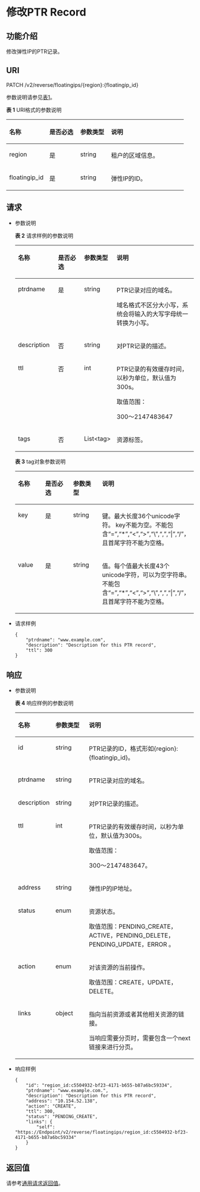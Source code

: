 # 修改PTR Record<a name="ZH-CN_TOPIC_0077688450"></a>

## 功能介绍<a name="section2763065016101"></a>

修改弹性IP的PTR记录。

## URI<a name="section53701671161015"></a>

PATCH /v2/reverse/floatingips/\{region\}:\{floatingip\_id\}

参数说明请参见[表1](#table6099729418149)。

**表 1**  URI格式的参数说明

<a name="table6099729418149"></a>
<table><thead align="left"><tr id="zh-cn_topic_0042318613_row3442661918149"><th class="cellrowborder" valign="top" width="22.64%" id="mcps1.2.5.1.1"><p id="zh-cn_topic_0042318613_p3709279118149"><a name="zh-cn_topic_0042318613_p3709279118149"></a><a name="zh-cn_topic_0042318613_p3709279118149"></a>名称</p>
</th>
<th class="cellrowborder" valign="top" width="17.37%" id="mcps1.2.5.1.2"><p id="zh-cn_topic_0042318613_p5172606218149"><a name="zh-cn_topic_0042318613_p5172606218149"></a><a name="zh-cn_topic_0042318613_p5172606218149"></a>是否必选</p>
</th>
<th class="cellrowborder" valign="top" width="17.349999999999998%" id="mcps1.2.5.1.3"><p id="zh-cn_topic_0042318613_p2906151418149"><a name="zh-cn_topic_0042318613_p2906151418149"></a><a name="zh-cn_topic_0042318613_p2906151418149"></a>参数类型</p>
</th>
<th class="cellrowborder" valign="top" width="42.64%" id="mcps1.2.5.1.4"><p id="zh-cn_topic_0042318613_p517246718149"><a name="zh-cn_topic_0042318613_p517246718149"></a><a name="zh-cn_topic_0042318613_p517246718149"></a>说明</p>
</th>
</tr>
</thead>
<tbody><tr id="zh-cn_topic_0042318613_row1631668818149"><td class="cellrowborder" valign="top" width="22.64%" headers="mcps1.2.5.1.1 "><p id="zh-cn_topic_0042318613_p4658337018149"><a name="zh-cn_topic_0042318613_p4658337018149"></a><a name="zh-cn_topic_0042318613_p4658337018149"></a>region</p>
</td>
<td class="cellrowborder" valign="top" width="17.37%" headers="mcps1.2.5.1.2 "><p id="zh-cn_topic_0042318613_p1515661618149"><a name="zh-cn_topic_0042318613_p1515661618149"></a><a name="zh-cn_topic_0042318613_p1515661618149"></a>是</p>
</td>
<td class="cellrowborder" valign="top" width="17.349999999999998%" headers="mcps1.2.5.1.3 "><p id="zh-cn_topic_0042318613_p1972638718149"><a name="zh-cn_topic_0042318613_p1972638718149"></a><a name="zh-cn_topic_0042318613_p1972638718149"></a>string</p>
</td>
<td class="cellrowborder" valign="top" width="42.64%" headers="mcps1.2.5.1.4 "><p id="zh-cn_topic_0042318613_p5433349018149"><a name="zh-cn_topic_0042318613_p5433349018149"></a><a name="zh-cn_topic_0042318613_p5433349018149"></a>租户的区域信息。</p>
</td>
</tr>
<tr id="zh-cn_topic_0042318613_row1923936518149"><td class="cellrowborder" valign="top" width="22.64%" headers="mcps1.2.5.1.1 "><p id="zh-cn_topic_0042318613_p1488470218149"><a name="zh-cn_topic_0042318613_p1488470218149"></a><a name="zh-cn_topic_0042318613_p1488470218149"></a>floatingip_id</p>
</td>
<td class="cellrowborder" valign="top" width="17.37%" headers="mcps1.2.5.1.2 "><p id="zh-cn_topic_0042318613_p6481017518149"><a name="zh-cn_topic_0042318613_p6481017518149"></a><a name="zh-cn_topic_0042318613_p6481017518149"></a>是</p>
</td>
<td class="cellrowborder" valign="top" width="17.349999999999998%" headers="mcps1.2.5.1.3 "><p id="zh-cn_topic_0042318613_p1513281718149"><a name="zh-cn_topic_0042318613_p1513281718149"></a><a name="zh-cn_topic_0042318613_p1513281718149"></a>string</p>
</td>
<td class="cellrowborder" valign="top" width="42.64%" headers="mcps1.2.5.1.4 "><p id="zh-cn_topic_0042318613_p1779865118149"><a name="zh-cn_topic_0042318613_p1779865118149"></a><a name="zh-cn_topic_0042318613_p1779865118149"></a>弹性IP的ID。</p>
</td>
</tr>
</tbody>
</table>

## 请求<a name="section44958995161021"></a>

-   参数说明

    **表 2**  请求样例的参数说明

    <a name="table239794161830"></a>
    <table><thead align="left"><tr id="zh-cn_topic_0042318613_row654560711830"><th class="cellrowborder" valign="top" width="22.447755224477554%" id="mcps1.2.5.1.1"><p id="zh-cn_topic_0042318613_p3415211830"><a name="zh-cn_topic_0042318613_p3415211830"></a><a name="zh-cn_topic_0042318613_p3415211830"></a>名称</p>
    </th>
    <th class="cellrowborder" valign="top" width="15.038496150384962%" id="mcps1.2.5.1.2"><p id="zh-cn_topic_0042318613_p276632601830"><a name="zh-cn_topic_0042318613_p276632601830"></a><a name="zh-cn_topic_0042318613_p276632601830"></a>是否必选</p>
    </th>
    <th class="cellrowborder" valign="top" width="16.5983401659834%" id="mcps1.2.5.1.3"><p id="zh-cn_topic_0042318613_p261316001830"><a name="zh-cn_topic_0042318613_p261316001830"></a><a name="zh-cn_topic_0042318613_p261316001830"></a>参数类型</p>
    </th>
    <th class="cellrowborder" valign="top" width="45.91540845915409%" id="mcps1.2.5.1.4"><p id="zh-cn_topic_0042318613_p362848191830"><a name="zh-cn_topic_0042318613_p362848191830"></a><a name="zh-cn_topic_0042318613_p362848191830"></a>说明</p>
    </th>
    </tr>
    </thead>
    <tbody><tr id="zh-cn_topic_0042318613_row533892641830"><td class="cellrowborder" valign="top" width="22.447755224477554%" headers="mcps1.2.5.1.1 "><p id="zh-cn_topic_0042318613_p295631171830"><a name="zh-cn_topic_0042318613_p295631171830"></a><a name="zh-cn_topic_0042318613_p295631171830"></a>ptrdname</p>
    </td>
    <td class="cellrowborder" valign="top" width="15.038496150384962%" headers="mcps1.2.5.1.2 "><p id="zh-cn_topic_0042318613_p458022581830"><a name="zh-cn_topic_0042318613_p458022581830"></a><a name="zh-cn_topic_0042318613_p458022581830"></a>是</p>
    </td>
    <td class="cellrowborder" valign="top" width="16.5983401659834%" headers="mcps1.2.5.1.3 "><p id="zh-cn_topic_0042318613_p189954321830"><a name="zh-cn_topic_0042318613_p189954321830"></a><a name="zh-cn_topic_0042318613_p189954321830"></a>string</p>
    </td>
    <td class="cellrowborder" valign="top" width="45.91540845915409%" headers="mcps1.2.5.1.4 "><p id="zh-cn_topic_0042318613_p622350301830"><a name="zh-cn_topic_0042318613_p622350301830"></a><a name="zh-cn_topic_0042318613_p622350301830"></a>PTR记录对应的域名。</p>
    <p id="zh-cn_topic_0042318613_p27471407151355"><a name="zh-cn_topic_0042318613_p27471407151355"></a><a name="zh-cn_topic_0042318613_p27471407151355"></a>域名格式不区分大小写，系统会将输入的大写字母统一转换为小写。</p>
    </td>
    </tr>
    <tr id="zh-cn_topic_0042318613_row232443661830"><td class="cellrowborder" valign="top" width="22.447755224477554%" headers="mcps1.2.5.1.1 "><p id="zh-cn_topic_0042318613_p37455251830"><a name="zh-cn_topic_0042318613_p37455251830"></a><a name="zh-cn_topic_0042318613_p37455251830"></a>description</p>
    </td>
    <td class="cellrowborder" valign="top" width="15.038496150384962%" headers="mcps1.2.5.1.2 "><p id="zh-cn_topic_0042318613_p349520711830"><a name="zh-cn_topic_0042318613_p349520711830"></a><a name="zh-cn_topic_0042318613_p349520711830"></a>否</p>
    </td>
    <td class="cellrowborder" valign="top" width="16.5983401659834%" headers="mcps1.2.5.1.3 "><p id="zh-cn_topic_0042318613_p125455181830"><a name="zh-cn_topic_0042318613_p125455181830"></a><a name="zh-cn_topic_0042318613_p125455181830"></a>string</p>
    </td>
    <td class="cellrowborder" valign="top" width="45.91540845915409%" headers="mcps1.2.5.1.4 "><p id="zh-cn_topic_0042318613_p95540661830"><a name="zh-cn_topic_0042318613_p95540661830"></a><a name="zh-cn_topic_0042318613_p95540661830"></a>对PTR记录的描述。</p>
    </td>
    </tr>
    <tr id="zh-cn_topic_0042318613_row356818821830"><td class="cellrowborder" valign="top" width="22.447755224477554%" headers="mcps1.2.5.1.1 "><p id="zh-cn_topic_0042318613_p45513431830"><a name="zh-cn_topic_0042318613_p45513431830"></a><a name="zh-cn_topic_0042318613_p45513431830"></a>ttl</p>
    </td>
    <td class="cellrowborder" valign="top" width="15.038496150384962%" headers="mcps1.2.5.1.2 "><p id="zh-cn_topic_0042318613_p331144881830"><a name="zh-cn_topic_0042318613_p331144881830"></a><a name="zh-cn_topic_0042318613_p331144881830"></a>否</p>
    </td>
    <td class="cellrowborder" valign="top" width="16.5983401659834%" headers="mcps1.2.5.1.3 "><p id="zh-cn_topic_0042318613_p650278701830"><a name="zh-cn_topic_0042318613_p650278701830"></a><a name="zh-cn_topic_0042318613_p650278701830"></a>int</p>
    </td>
    <td class="cellrowborder" valign="top" width="45.91540845915409%" headers="mcps1.2.5.1.4 "><p id="zh-cn_topic_0042318613_p327660881830"><a name="zh-cn_topic_0042318613_p327660881830"></a><a name="zh-cn_topic_0042318613_p327660881830"></a>PTR记录的有效缓存时间，以秒为单位，默认值为300s。</p>
    <p id="zh-cn_topic_0042318613_p368074541830"><a name="zh-cn_topic_0042318613_p368074541830"></a><a name="zh-cn_topic_0042318613_p368074541830"></a>取值范围：</p>
    <p id="zh-cn_topic_0042318613_p628316381830"><a name="zh-cn_topic_0042318613_p628316381830"></a><a name="zh-cn_topic_0042318613_p628316381830"></a>300～2147483647</p>
    </td>
    </tr>
    <tr id="zh-cn_topic_0042318613_row13969437195229"><td class="cellrowborder" valign="top" width="22.447755224477554%" headers="mcps1.2.5.1.1 "><p id="zh-cn_topic_0042318613_p42211177195229"><a name="zh-cn_topic_0042318613_p42211177195229"></a><a name="zh-cn_topic_0042318613_p42211177195229"></a>tags</p>
    </td>
    <td class="cellrowborder" valign="top" width="15.038496150384962%" headers="mcps1.2.5.1.2 "><p id="zh-cn_topic_0042318613_p63662158195229"><a name="zh-cn_topic_0042318613_p63662158195229"></a><a name="zh-cn_topic_0042318613_p63662158195229"></a>否</p>
    </td>
    <td class="cellrowborder" valign="top" width="16.5983401659834%" headers="mcps1.2.5.1.3 "><p id="zh-cn_topic_0042318613_p56361188195229"><a name="zh-cn_topic_0042318613_p56361188195229"></a><a name="zh-cn_topic_0042318613_p56361188195229"></a>List&lt;tag&gt;</p>
    </td>
    <td class="cellrowborder" valign="top" width="45.91540845915409%" headers="mcps1.2.5.1.4 "><p id="zh-cn_topic_0042318613_p1853522195229"><a name="zh-cn_topic_0042318613_p1853522195229"></a><a name="zh-cn_topic_0042318613_p1853522195229"></a>资源标签。</p>
    </td>
    </tr>
    </tbody>
    </table>

    **表 3**  tag对象参数说明

    <a name="table9752964195025"></a>
    <table><thead align="left"><tr id="zh-cn_topic_0042318613_zh-cn_topic_0057310891_row15361836112436"><th class="cellrowborder" valign="top" width="15.21%" id="mcps1.2.5.1.1"><p id="zh-cn_topic_0042318613_zh-cn_topic_0057310891_p58707511112436"><a name="zh-cn_topic_0042318613_zh-cn_topic_0057310891_p58707511112436"></a><a name="zh-cn_topic_0042318613_zh-cn_topic_0057310891_p58707511112436"></a>名称</p>
    </th>
    <th class="cellrowborder" valign="top" width="15.58%" id="mcps1.2.5.1.2"><p id="zh-cn_topic_0042318613_zh-cn_topic_0057310891_p57687928112436"><a name="zh-cn_topic_0042318613_zh-cn_topic_0057310891_p57687928112436"></a><a name="zh-cn_topic_0042318613_zh-cn_topic_0057310891_p57687928112436"></a>是否必选</p>
    </th>
    <th class="cellrowborder" valign="top" width="16.27%" id="mcps1.2.5.1.3"><p id="zh-cn_topic_0042318613_zh-cn_topic_0057310891_p42210623112436"><a name="zh-cn_topic_0042318613_zh-cn_topic_0057310891_p42210623112436"></a><a name="zh-cn_topic_0042318613_zh-cn_topic_0057310891_p42210623112436"></a>参数类型</p>
    </th>
    <th class="cellrowborder" valign="top" width="52.94%" id="mcps1.2.5.1.4"><p id="zh-cn_topic_0042318613_zh-cn_topic_0057310891_p63617265112436"><a name="zh-cn_topic_0042318613_zh-cn_topic_0057310891_p63617265112436"></a><a name="zh-cn_topic_0042318613_zh-cn_topic_0057310891_p63617265112436"></a>说明</p>
    </th>
    </tr>
    </thead>
    <tbody><tr id="zh-cn_topic_0042318613_zh-cn_topic_0057310891_row35684479112436"><td class="cellrowborder" valign="top" width="15.21%" headers="mcps1.2.5.1.1 "><p id="zh-cn_topic_0042318613_zh-cn_topic_0057310891_p13313439112530"><a name="zh-cn_topic_0042318613_zh-cn_topic_0057310891_p13313439112530"></a><a name="zh-cn_topic_0042318613_zh-cn_topic_0057310891_p13313439112530"></a>key</p>
    </td>
    <td class="cellrowborder" valign="top" width="15.58%" headers="mcps1.2.5.1.2 "><p id="zh-cn_topic_0042318613_zh-cn_topic_0057310891_p50150432112436"><a name="zh-cn_topic_0042318613_zh-cn_topic_0057310891_p50150432112436"></a><a name="zh-cn_topic_0042318613_zh-cn_topic_0057310891_p50150432112436"></a>是</p>
    </td>
    <td class="cellrowborder" valign="top" width="16.27%" headers="mcps1.2.5.1.3 "><p id="zh-cn_topic_0042318613_zh-cn_topic_0057310891_p35653193112436"><a name="zh-cn_topic_0042318613_zh-cn_topic_0057310891_p35653193112436"></a><a name="zh-cn_topic_0042318613_zh-cn_topic_0057310891_p35653193112436"></a>string</p>
    </td>
    <td class="cellrowborder" valign="top" width="52.94%" headers="mcps1.2.5.1.4 "><p id="zh-cn_topic_0042318613_zh-cn_topic_0057310891_p48921437201850"><a name="zh-cn_topic_0042318613_zh-cn_topic_0057310891_p48921437201850"></a><a name="zh-cn_topic_0042318613_zh-cn_topic_0057310891_p48921437201850"></a>键。最大长度36个unicode字符。 key不能为空。不能包含“=”,“*”,“&lt;”,“&gt;”,“\”,“,”,“|”,“/”，且首尾字符不能为空格。</p>
    </td>
    </tr>
    <tr id="zh-cn_topic_0042318613_zh-cn_topic_0057310891_row20048002112436"><td class="cellrowborder" valign="top" width="15.21%" headers="mcps1.2.5.1.1 "><p id="zh-cn_topic_0042318613_zh-cn_topic_0057310891_p66095544112533"><a name="zh-cn_topic_0042318613_zh-cn_topic_0057310891_p66095544112533"></a><a name="zh-cn_topic_0042318613_zh-cn_topic_0057310891_p66095544112533"></a>value</p>
    </td>
    <td class="cellrowborder" valign="top" width="15.58%" headers="mcps1.2.5.1.2 "><p id="zh-cn_topic_0042318613_zh-cn_topic_0057310891_p1570770112436"><a name="zh-cn_topic_0042318613_zh-cn_topic_0057310891_p1570770112436"></a><a name="zh-cn_topic_0042318613_zh-cn_topic_0057310891_p1570770112436"></a>是</p>
    </td>
    <td class="cellrowborder" valign="top" width="16.27%" headers="mcps1.2.5.1.3 "><p id="zh-cn_topic_0042318613_zh-cn_topic_0057310891_p60123528112436"><a name="zh-cn_topic_0042318613_zh-cn_topic_0057310891_p60123528112436"></a><a name="zh-cn_topic_0042318613_zh-cn_topic_0057310891_p60123528112436"></a>string</p>
    </td>
    <td class="cellrowborder" valign="top" width="52.94%" headers="mcps1.2.5.1.4 "><p id="zh-cn_topic_0042318613_zh-cn_topic_0057310891_p61714725112922"><a name="zh-cn_topic_0042318613_zh-cn_topic_0057310891_p61714725112922"></a><a name="zh-cn_topic_0042318613_zh-cn_topic_0057310891_p61714725112922"></a>值。每个值最大长度43个unicode字符，可以为空字符串。 不能包含“=”,“*”,“&lt;”,“&gt;”,“\”,“,”,“|”,“/”，且首尾字符不能为空格。</p>
    </td>
    </tr>
    </tbody>
    </table>

-   请求样例

    ```
    {
        "ptrdname": "www.example.com",
        "description": "Description for this PTR record",
        "ttl": 300
    }
    ```


## 响应<a name="section40090803161031"></a>

-   参数说明

    **表 4**  响应样例的参数说明

    <a name="table6558745818456"></a>
    <table><thead align="left"><tr id="zh-cn_topic_0042318613_row5725206118456"><th class="cellrowborder" valign="top" width="18.18%" id="mcps1.2.4.1.1"><p id="zh-cn_topic_0042318613_p690539418456"><a name="zh-cn_topic_0042318613_p690539418456"></a><a name="zh-cn_topic_0042318613_p690539418456"></a>名称</p>
    </th>
    <th class="cellrowborder" valign="top" width="19.189999999999998%" id="mcps1.2.4.1.2"><p id="zh-cn_topic_0042318613_p2246606418456"><a name="zh-cn_topic_0042318613_p2246606418456"></a><a name="zh-cn_topic_0042318613_p2246606418456"></a>参数类型</p>
    </th>
    <th class="cellrowborder" valign="top" width="62.629999999999995%" id="mcps1.2.4.1.3"><p id="zh-cn_topic_0042318613_p781187018456"><a name="zh-cn_topic_0042318613_p781187018456"></a><a name="zh-cn_topic_0042318613_p781187018456"></a>说明</p>
    </th>
    </tr>
    </thead>
    <tbody><tr id="zh-cn_topic_0042318613_row2878170018456"><td class="cellrowborder" valign="top" width="18.18%" headers="mcps1.2.4.1.1 "><p id="zh-cn_topic_0042318613_p4961636318456"><a name="zh-cn_topic_0042318613_p4961636318456"></a><a name="zh-cn_topic_0042318613_p4961636318456"></a>id</p>
    </td>
    <td class="cellrowborder" valign="top" width="19.189999999999998%" headers="mcps1.2.4.1.2 "><p id="zh-cn_topic_0042318613_p5950245818456"><a name="zh-cn_topic_0042318613_p5950245818456"></a><a name="zh-cn_topic_0042318613_p5950245818456"></a>string</p>
    </td>
    <td class="cellrowborder" valign="top" width="62.629999999999995%" headers="mcps1.2.4.1.3 "><p id="zh-cn_topic_0042318613_p5496981818456"><a name="zh-cn_topic_0042318613_p5496981818456"></a><a name="zh-cn_topic_0042318613_p5496981818456"></a>PTR记录的ID，格式形如{region}:{floatingip_id}。</p>
    </td>
    </tr>
    <tr id="zh-cn_topic_0042318613_row3274940018456"><td class="cellrowborder" valign="top" width="18.18%" headers="mcps1.2.4.1.1 "><p id="zh-cn_topic_0042318613_p3545576918456"><a name="zh-cn_topic_0042318613_p3545576918456"></a><a name="zh-cn_topic_0042318613_p3545576918456"></a>ptrdname</p>
    </td>
    <td class="cellrowborder" valign="top" width="19.189999999999998%" headers="mcps1.2.4.1.2 "><p id="zh-cn_topic_0042318613_p5334507918456"><a name="zh-cn_topic_0042318613_p5334507918456"></a><a name="zh-cn_topic_0042318613_p5334507918456"></a>string</p>
    </td>
    <td class="cellrowborder" valign="top" width="62.629999999999995%" headers="mcps1.2.4.1.3 "><p id="zh-cn_topic_0042318613_p2598415318456"><a name="zh-cn_topic_0042318613_p2598415318456"></a><a name="zh-cn_topic_0042318613_p2598415318456"></a>PTR记录对应的域名。</p>
    </td>
    </tr>
    <tr id="zh-cn_topic_0042318613_row3253079218456"><td class="cellrowborder" valign="top" width="18.18%" headers="mcps1.2.4.1.1 "><p id="zh-cn_topic_0042318613_p1774845918456"><a name="zh-cn_topic_0042318613_p1774845918456"></a><a name="zh-cn_topic_0042318613_p1774845918456"></a>description</p>
    </td>
    <td class="cellrowborder" valign="top" width="19.189999999999998%" headers="mcps1.2.4.1.2 "><p id="zh-cn_topic_0042318613_p2833911218456"><a name="zh-cn_topic_0042318613_p2833911218456"></a><a name="zh-cn_topic_0042318613_p2833911218456"></a>string</p>
    </td>
    <td class="cellrowborder" valign="top" width="62.629999999999995%" headers="mcps1.2.4.1.3 "><p id="zh-cn_topic_0042318613_p1376672518456"><a name="zh-cn_topic_0042318613_p1376672518456"></a><a name="zh-cn_topic_0042318613_p1376672518456"></a>对PTR记录的描述。</p>
    </td>
    </tr>
    <tr id="zh-cn_topic_0042318613_row5679166318456"><td class="cellrowborder" valign="top" width="18.18%" headers="mcps1.2.4.1.1 "><p id="zh-cn_topic_0042318613_p3672198418456"><a name="zh-cn_topic_0042318613_p3672198418456"></a><a name="zh-cn_topic_0042318613_p3672198418456"></a>ttl</p>
    </td>
    <td class="cellrowborder" valign="top" width="19.189999999999998%" headers="mcps1.2.4.1.2 "><p id="zh-cn_topic_0042318613_p2169069318456"><a name="zh-cn_topic_0042318613_p2169069318456"></a><a name="zh-cn_topic_0042318613_p2169069318456"></a>int</p>
    </td>
    <td class="cellrowborder" valign="top" width="62.629999999999995%" headers="mcps1.2.4.1.3 "><p id="zh-cn_topic_0042318613_p1211568618456"><a name="zh-cn_topic_0042318613_p1211568618456"></a><a name="zh-cn_topic_0042318613_p1211568618456"></a>PTR记录的有效缓存时间，以秒为单位，默认值为300s。</p>
    <p id="zh-cn_topic_0042318613_p4184654118456"><a name="zh-cn_topic_0042318613_p4184654118456"></a><a name="zh-cn_topic_0042318613_p4184654118456"></a>取值范围：</p>
    <p id="zh-cn_topic_0042318613_p4107454918456"><a name="zh-cn_topic_0042318613_p4107454918456"></a><a name="zh-cn_topic_0042318613_p4107454918456"></a>300～2147483647。</p>
    </td>
    </tr>
    <tr id="zh-cn_topic_0042318613_row3412662318456"><td class="cellrowborder" valign="top" width="18.18%" headers="mcps1.2.4.1.1 "><p id="zh-cn_topic_0042318613_p1279309418456"><a name="zh-cn_topic_0042318613_p1279309418456"></a><a name="zh-cn_topic_0042318613_p1279309418456"></a>address</p>
    </td>
    <td class="cellrowborder" valign="top" width="19.189999999999998%" headers="mcps1.2.4.1.2 "><p id="zh-cn_topic_0042318613_p2960772218456"><a name="zh-cn_topic_0042318613_p2960772218456"></a><a name="zh-cn_topic_0042318613_p2960772218456"></a>string</p>
    </td>
    <td class="cellrowborder" valign="top" width="62.629999999999995%" headers="mcps1.2.4.1.3 "><p id="zh-cn_topic_0042318613_p4941528218456"><a name="zh-cn_topic_0042318613_p4941528218456"></a><a name="zh-cn_topic_0042318613_p4941528218456"></a>弹性IP的IP地址。</p>
    </td>
    </tr>
    <tr id="zh-cn_topic_0042318613_row4208435918456"><td class="cellrowborder" valign="top" width="18.18%" headers="mcps1.2.4.1.1 "><p id="zh-cn_topic_0042318613_p5338995318456"><a name="zh-cn_topic_0042318613_p5338995318456"></a><a name="zh-cn_topic_0042318613_p5338995318456"></a>status</p>
    </td>
    <td class="cellrowborder" valign="top" width="19.189999999999998%" headers="mcps1.2.4.1.2 "><p id="zh-cn_topic_0042318613_p2961896418456"><a name="zh-cn_topic_0042318613_p2961896418456"></a><a name="zh-cn_topic_0042318613_p2961896418456"></a>enum</p>
    </td>
    <td class="cellrowborder" valign="top" width="62.629999999999995%" headers="mcps1.2.4.1.3 "><p id="zh-cn_topic_0042318613_p5032586318456"><a name="zh-cn_topic_0042318613_p5032586318456"></a><a name="zh-cn_topic_0042318613_p5032586318456"></a>资源状态。</p>
    <p id="zh-cn_topic_0042318613_p55721846144628"><a name="zh-cn_topic_0042318613_p55721846144628"></a><a name="zh-cn_topic_0042318613_p55721846144628"></a>取值范围：PENDING_CREATE，ACTIVE，PENDING_DELETE，PENDING_UPDATE，ERROR 。</p>
    </td>
    </tr>
    <tr id="zh-cn_topic_0042318613_row4986307418456"><td class="cellrowborder" valign="top" width="18.18%" headers="mcps1.2.4.1.1 "><p id="zh-cn_topic_0042318613_p1237719818456"><a name="zh-cn_topic_0042318613_p1237719818456"></a><a name="zh-cn_topic_0042318613_p1237719818456"></a>action</p>
    </td>
    <td class="cellrowborder" valign="top" width="19.189999999999998%" headers="mcps1.2.4.1.2 "><p id="zh-cn_topic_0042318613_p6302897818456"><a name="zh-cn_topic_0042318613_p6302897818456"></a><a name="zh-cn_topic_0042318613_p6302897818456"></a>enum</p>
    </td>
    <td class="cellrowborder" valign="top" width="62.629999999999995%" headers="mcps1.2.4.1.3 "><p id="zh-cn_topic_0042318613_p507362318456"><a name="zh-cn_topic_0042318613_p507362318456"></a><a name="zh-cn_topic_0042318613_p507362318456"></a>对该资源的当前操作。</p>
    <p id="zh-cn_topic_0042318613_p9217462145017"><a name="zh-cn_topic_0042318613_p9217462145017"></a><a name="zh-cn_topic_0042318613_p9217462145017"></a>取值范围：CREATE，UPDATE，DELETE。</p>
    </td>
    </tr>
    <tr id="zh-cn_topic_0042318613_row831034118456"><td class="cellrowborder" valign="top" width="18.18%" headers="mcps1.2.4.1.1 "><p id="zh-cn_topic_0042318613_p204899518456"><a name="zh-cn_topic_0042318613_p204899518456"></a><a name="zh-cn_topic_0042318613_p204899518456"></a>links</p>
    </td>
    <td class="cellrowborder" valign="top" width="19.189999999999998%" headers="mcps1.2.4.1.2 "><p id="zh-cn_topic_0042318613_p3175087318456"><a name="zh-cn_topic_0042318613_p3175087318456"></a><a name="zh-cn_topic_0042318613_p3175087318456"></a>object</p>
    </td>
    <td class="cellrowborder" valign="top" width="62.629999999999995%" headers="mcps1.2.4.1.3 "><p id="zh-cn_topic_0042318613_p2168392018456"><a name="zh-cn_topic_0042318613_p2168392018456"></a><a name="zh-cn_topic_0042318613_p2168392018456"></a>指向当前资源或者其他相关资源的链接。</p>
    <p id="zh-cn_topic_0042318613_p6093755518456"><a name="zh-cn_topic_0042318613_p6093755518456"></a><a name="zh-cn_topic_0042318613_p6093755518456"></a>当响应需要分页时，需要包含一个next链接来进行分页。</p>
    </td>
    </tr>
    </tbody>
    </table>

-   响应样例

    ```
    {
        "id": "region_id:c5504932-bf23-4171-b655-b87a6bc59334",
        "ptrdname": "www.example.com.",
        "description": "Description for this PTR record",
        "address": "10.154.52.138",
        "action": "CREATE",
        "ttl": 300,
        "status": "PENDING_CREATE",
        "links": {
            "self": "https://Endpoint/v2/reverse/floatingips/region_id:c5504932-bf23-4171-b655-b87a6bc59334"
        }
    }
    ```


## 返回值<a name="section42637797161043"></a>

请参考[通用请求返回值](通用请求返回值.md)。

